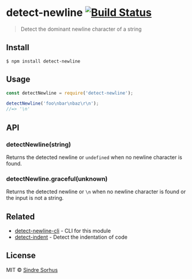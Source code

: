 # detect-newline [![Build Status](https://travis-ci.org/sindresorhus/detect-newline.svg?branch=master)](https://travis-ci.org/sindresorhus/detect-newline)

> Detect the dominant newline character of a string


## Install

```
$ npm install detect-newline
```


## Usage

```js
const detectNewline = require('detect-newline');

detectNewline('foo\nbar\nbaz\r\n');
//=> '\n'
```


## API

### detectNewline(string)

Returns the detected newline or `undefined` when no newline character is found.

### detectNewline.graceful(unknown)

Returns the detected newline or `\n` when no newline character is found or the input is not a string.


## Related

- [detect-newline-cli](https://github.com/sindresorhus/detect-newline-cli) - CLI for this module
- [detect-indent](https://github.com/sindresorhus/detect-indent) - Detect the indentation of code


## License

MIT © [Sindre Sorhus](https://sindresorhus.com)

